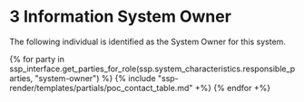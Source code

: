 # 3 Information System Owner

The following individual is identified as the System Owner for this system.

{% for party in ssp_interface.get_parties_for_role(ssp.system_characteristics.responsible_parties, "system-owner") %}
{% include "ssp-render/templates/partials/poc_contact_table.md" +%}
{% endfor +%}
